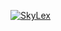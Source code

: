 [![SkyLex](https://github-readme-stats.vercel.app/api/top-langs/?username=DevSkyLex&theme=github&locale=fr)](https://github.com/anuraghazra/github-readme-stats)

